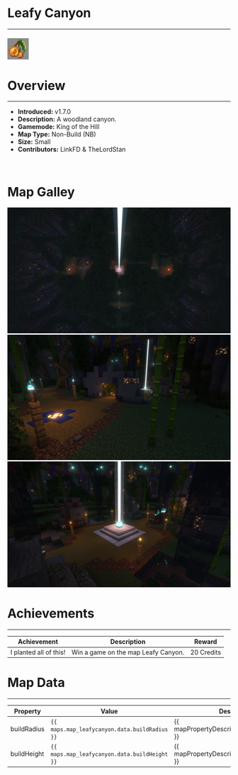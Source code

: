 <!-- replace _map_ with the actual map name -->
<!-- change gamemode type for the Map data description  -->
# Leafy Canyon

***

#### ![leafycanyonicon](../assets/maps/leafycanyon/leafycanyon-icon.jpg)

# Overview
***
- **Introduced:** v1.7.0
- **Description:** A woodland canyon.
- **Gamemode:** King of the Hill
- **Map Type:** Non-Build (NB)
- **Size:** Small
- **Contributors:** LinkFD & TheLordStan

<br />  

# Map Galley
![Leafy Canyon - Overview](../assets/maps/leafycanyon/leafycanyon-overview.jpg '')
![Leafy Canyon - Overview](../assets/maps/leafycanyon/leafycanyon-spawn.jpg '')
![Leafy Canyon - Overview](../assets/maps/leafycanyon/leafycanyon-beacon.jpg '')

# Achievements
***

| Achievement | Description | Reward |
| ----- | ----- | ------ |
| I planted all of this! | Win a game on the map Leafy Canyon. | 20 Credits |



# Map Data
***

| Property | Value | Description |
| ----------- | ----------- | ------ |
| buildRadius |`{{ maps.map_leafycanyon.data.buildRadius }}`| {{ mapPropertyDescriptions.buildRadius.koth }} |
| buildHeight |`{{ maps.map_leafycanyon.data.buildHeight }}`| {{ mapPropertyDescriptions.buildHeight.koth }} |